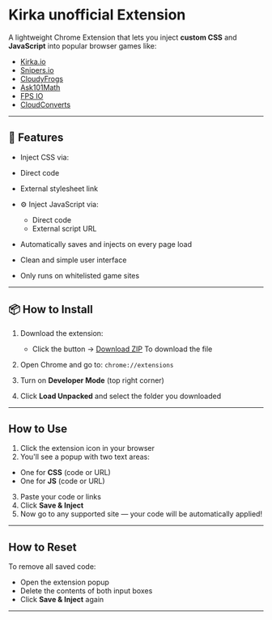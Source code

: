 #  Kirka unofficial Extension

A lightweight Chrome Extension that lets you inject **custom CSS** and **JavaScript** into popular browser games like:

-  [Kirka.io](https://kirka.io)
-  [Snipers.io](https://snipers.io)
-  [CloudyFrogs](https://cloudyfrogs.com)
-  [Ask101Math](https://ask101math.com)
-  [FPS IO](https://fpsiogame.com)
-  [CloudConverts](https://cloudconverts.com)

---

## 🧩 Features

-  Inject CSS via:
  - Direct code
  - External stylesheet link

- ⚙ Inject JavaScript via:
  - Direct code
  - External script URL

-  Automatically saves and injects on every page load
-  Clean and simple user interface
-  Only runs on whitelisted game sites

---

## 📦 How to Install

1. Download the extension:
   - Click the button → [Download ZIP](https://github.com/OBS-Akuma/KirkaExtension/releases) To download the file

2. Open Chrome and go to:
`chrome://extensions`

3. Turn on **Developer Mode** (top right corner)

4. Click **Load Unpacked** and select the folder you downloaded

---

## How to Use

1. Click the extension icon in your browser
2. You'll see a popup with two text areas:
- One for **CSS** (code or URL)
- One for **JS** (code or URL)

3. Paste your code or links
4. Click **Save & Inject**
5. Now go to any supported site — your code will be automatically applied!

---

## How to Reset

To remove all saved code:

- Open the extension popup
- Delete the contents of both input boxes
- Click **Save & Inject** again

---
